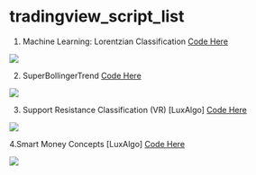 # tradingview_script_list

1. Machine Learning: Lorentzian Classification
[Code Here ](https://github.com/tontheonelove/tradingview_script_best/blob/main/1.Machine%20Learning:%20Lorentzian%20Classification)

<img src = https://www.tradingview.com/x/Wgf11Nn5 />

2. SuperBollingerTrend
[Code Here ](https://github.com/tontheonelove/tradingview_script_best/blob/main/2.%20SuperBollingerTrend)

<img src = https://www.tradingview.com/x/Kzd83RTH />

3. Support Resistance Classification (VR) [LuxAlgo]
[Code Here ](https://github.com/tontheonelove/tradingview_script_best/blob/main/3.%20Support%20Resistance%20Classification%20(VR)%20%5BLuxAlgo%5D)

<img src = https://www.tradingview.com/x/MAZ6YEXV />

4.Smart Money Concepts [LuxAlgo]
[Code Here ](https://github.com/tontheonelove/tradingview_script_best/blob/main/3.%20Support%20Resistance%20Classification%20(VR)%20%5BLuxAlgo%5D)

<img src = https://www.tradingview.com/x/7hZJ5QNU />




